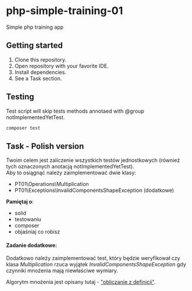 # php-simple-training-01
Simple php training app

## Getting started

1. Clone this repository.
2. Open repository with your favorite IDE.
3. Install dependencies.
4. See a Task section.

## Testing

Test script will skip tests methods annotaed with @group notImplementedYetTest.

```bash 
composer test
```

## Task - Polish version

Twoim celem jest zaliczenie wszystkich testów jednostkowych (również tych oznaczonych anotacją notImplementedYetTest).   
Aby to osiągnąć należy zaimplementować dwie klasy:

- PT01\Operations\Multiplication
- PT01\Exceptions\InvalidComponentsShapeException (dodatkowe)

**Pamiętaj o**:
- solid
- testowaniu
- composer
- objaśniaj co robisz

#### Zadanie dodatkowe:
Dodatkowo należy zaimplementować test, który będzie weryfikował czy klasa *Multiplication* rzuca wyjątek *InvalidComponentsShapeException* gdy czynniki mnożenia mają niewłaściwe wymiary. 

Algorytm mnożenia jest opisany tutaj - ["obliczanie z definicji"](https://pl.wikipedia.org/wiki/Mno%C5%BCenie_macierzy#Obliczanie_z_definicji).




